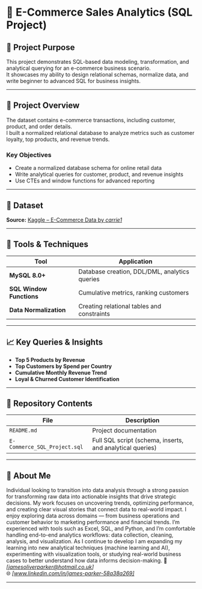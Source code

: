 # 🛒 E-Commerce Sales Analytics (SQL Project)

## 🎯 Project Purpose
This project demonstrates SQL-based data modeling, transformation, and analytical querying for an e-commerce business scenario.  
It showcases my ability to design relational schemas, normalize data, and write beginner to advanced SQL for business insights.

---

## 🧠 Project Overview
The dataset contains e-commerce transactions, including customer, product, and order details.  
I built a normalized relational database to analyze metrics such as customer loyalty, top products, and revenue trends.

### Key Objectives
- Create a normalized database schema for online retail data  
- Write analytical queries for customer, product, and revenue insights  
- Use CTEs and window functions for advanced reporting  

---

## 🔗 Dataset
**Source:** [Kaggle – E-Commerce Data by *carrie1*](https://www.kaggle.com/datasets/carrie1/ecommerce-data)  

---

## 🧰 Tools & Techniques
| Tool | Application |
|------|--------------|
| **MySQL 8.0+** | Database creation, DDL/DML, analytics queries |
| **SQL Window Functions** | Cumulative metrics, ranking customers |
| **Data Normalization** | Creating relational tables and constraints |

---

## 📈 Key Queries & Insights
- **Top 5 Products by Revenue**  
- **Top Customers by Spend per Country**  
- **Cumulative Monthly Revenue Trend**  
- **Loyal & Churned Customer Identification**

---

## 📁 Repository Contents
| File | Description |
|------|--------------|
| `README.md` | Project documentation |
| `E-Commerce_SQL_Project.sql` | Full SQL script (schema, inserts, and analytical queries) |

---

## 💬 About Me
Individual looking to transition into data analysis through a strong passion for transforming raw data into actionable insights that drive strategic decisions.
My work focuses on uncovering trends, optimizing performance, and creating clear visual stories that connect data to real-world impact.
I enjoy exploring data across domains — from business operations and customer behavior to marketing performance and financial trends.
I’m experienced with tools such as Excel, SQL, and Python, and I’m comfortable handling end-to-end analytics workflows: data collection, cleaning, analysis, and visualization.
As I continue to develop I am expanding my learning into new analytical techniques (machine learning and AI), experimenting with visualization tools, or studying real-world business cases to better understand how data informs decision-making.
📧 *[jamesoliverparker@hotmail.co.uk]*  
🌐 *[www.linkedin.com/in/james-parker-58a38a269]*  

---
